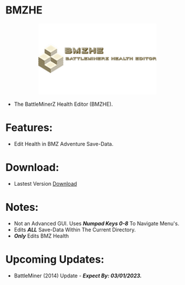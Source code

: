 # BMZHE

<p align="center">
    <img width="324" height="196" src="https://github.com/Cracko298/BMZHE/blob/main/img0.png?raw=true" alt="BMZHE (BattleMinerZ Health Editor).">
</p>

- The BattleMinerZ Health Editor (BMZHE).


# Features:
- Edit Health in BMZ Adventure Save-Data.

# Download:
- Lastest Version [Download](https://github.com/Cracko298/BMZHE/blob/main/BMZHE.zip?raw=true)

# Notes:
- Not an Advanced GUI. Uses ***Numpad Keys 0-8*** To Navigate Menu's.
- Edits ***ALL*** Save-Data Within The Current Directory.
- ***Only*** Edits BMZ Health

# Upcoming Updates:
- BattleMiner (2014) Update - ***Expect By: 03/01/2023.***
